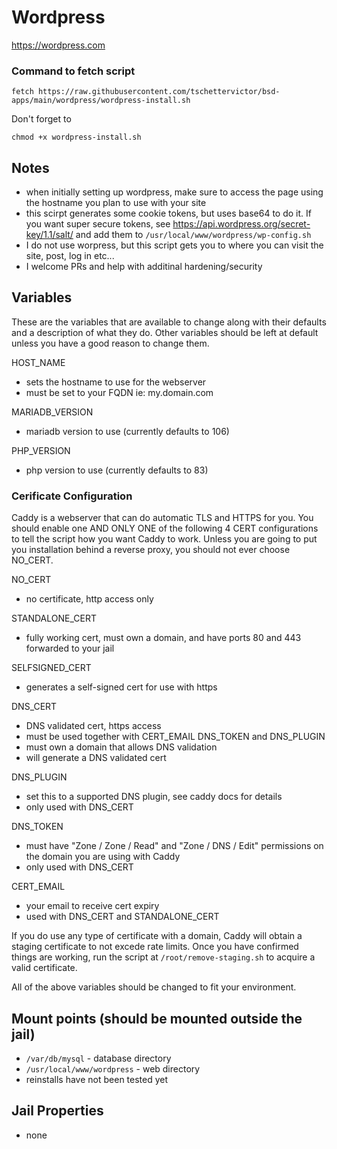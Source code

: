 # Wordpress
https://wordpress.com

### Command to fetch script
```
fetch https://raw.githubusercontent.com/tschettervictor/bsd-apps/main/wordpress/wordpress-install.sh
```

Don't forget to
```
chmod +x wordpress-install.sh
```

## Notes
- when initially setting up wordpress, make sure to access the page using the hostname you plan to use with your site
- this scirpt generates some cookie tokens, but uses base64 to do it. If you want super secure tokens, see https://api.wordpress.org/secret-key/1.1/salt/ and add them to `/usr/local/www/wordpress/wp-config.sh`
- I do not use worpress, but this script gets you to where you can visit the site, post, log in etc...
- I welcome PRs and help with additinal hardening/security

## Variables
These are the variables that are available to change along with their defaults and a description of what they do. Other variables should be left at default unless you have a good reason to change them.

HOST_NAME
- sets the hostname to use for the webserver
- must be set to your FQDN ie: my.domain.com

MARIADB_VERSION
- mariadb version to use (currently defaults to 106)

PHP_VERSION
- php version to use (currently defaults to 83)

### Cerificate Configuration

Caddy is a webserver that can do automatic TLS and HTTPS for you. You should enable one AND ONLY ONE of the following 4 CERT configurations to tell the script how you want Caddy to work. Unless you are going to put you installation behind a reverse proxy, you should not ever choose NO_CERT.

NO_CERT
- no certificate, http access only

STANDALONE_CERT
- fully working cert, must own a domain, and have ports 80 and 443 forwarded to your jail

SELFSIGNED_CERT
- generates a self-signed cert for use with https

DNS_CERT 
- DNS validated cert, https access
- must be used together with CERT_EMAIL DNS_TOKEN and DNS_PLUGIN
- must own a domain that allows DNS validation
- will generate a DNS validated cert

DNS_PLUGIN
- set this to a supported DNS plugin, see caddy docs for details
- only used with DNS_CERT

DNS_TOKEN
- must have "Zone / Zone / Read" and "Zone / DNS / Edit" permissions on the domain you are using with Caddy
- only used with DNS_CERT 

CERT_EMAIL
- your email to receive cert expiry
- used with DNS_CERT and STANDALONE_CERT

If you do use any type of certificate with a domain, Caddy will obtain a staging certificate to not excede rate limits. Once you have confirmed things are working, run the script at `/root/remove-staging.sh` to acquire a valid certificate.

All of the above variables should be changed to fit your environment.

## Mount points (should be mounted outside the jail)
- `/var/db/mysql` - database directory
- `/usr/local/www/wordpress` - web directory
- reinstalls have not been tested yet
  
## Jail Properties
- none
